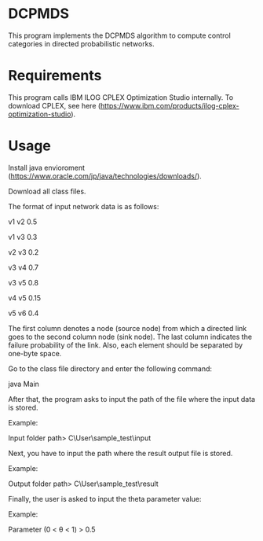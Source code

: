# DCPMDS
This program implements the DCPMDS algorithm to compute control categories in directed probabilistic networks.
# Requirements
This program calls IBM ILOG CPLEX Optimization Studio internally. To download CPLEX, see here (https://www.ibm.com/products/ilog-cplex-optimization-studio).
# Usage
Install java envioroment (https://www.oracle.com/jp/java/technologies/downloads/).

Download all class files.

The format of input network data is as follows:

v1 v2 0.5

v1 v3 0.3

v2 v3 0.2

v3 v4 0.7

v3 v5 0.8

v4 v5 0.15

v5 v6 0.4

The first column denotes a node (source node) from which a directed link goes to the second column node (sink node). The last column indicates the failure probability of the link. Also, each element should be separated by one-byte space.

Go to the class file directory and enter the following command:

java Main

After that, the program asks to input the path of the file where the input data is stored. 

Example:

Input folder path> C\\User\\sample_test\\input

Next, you have to input the path where the result output file is stored.

Example:

Output folder path> C\\User\\sample_test\\result

Finally, the user is asked to input the theta parameter value:

Example:

Parameter (0 < θ < 1) > 0.5
